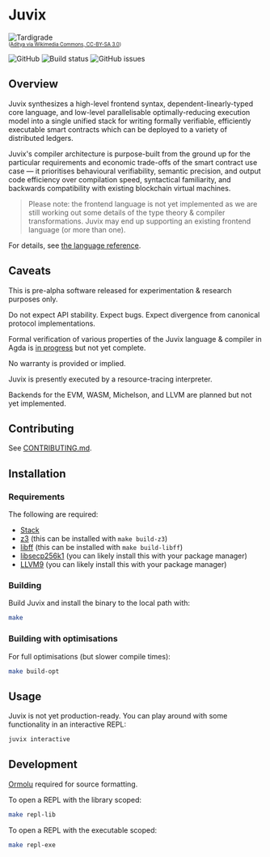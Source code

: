 # Juvix

![Tardigrade](https://upload.wikimedia.org/wikipedia/commons/thumb/c/cd/Water_bear.jpg/279px-Water_bear.jpg)
<br /><sub><sup>([Aditya via Wikimedia Commons, CC-BY-SA 3.0](https://commons.wikimedia.org/wiki/File:Water_bear.jpg))</sup></sub>

![GitHub](https://img.shields.io/github/license/cryptiumlabs/juvix)
![Build status](https://img.shields.io/circleci/build/github/cryptiumlabs/juvix?token=abc123def456)
![GitHub issues](https://img.shields.io/github/issues/cryptiumlabs/juvix)

## Overview

Juvix synthesizes a high-level frontend syntax, dependent-linearly-typed core language, and low-level parallelisable
optimally-reducing execution model into a single unified stack for writing formally verifiable, efficiently executable
smart contracts which can be deployed to a variety of distributed ledgers.

Juvix's compiler architecture is purpose-built from the ground up for the particular requirements and economic trade-offs
of the smart contract use case — it prioritises behavioural verifiability, semantic precision, and output code efficiency over compilation speed,
syntactical familiarity, and backwards compatibility with existing blockchain virtual machines.

> Please note: the frontend language is not yet implemented as we are still working out some details of the type theory & compiler transformations.
  Juvix may end up supporting an existing frontend language (or more than one).

For details, see [the language reference](./doc/reference/language-reference.pdf).

## Caveats

This is pre-alpha software released for experimentation & research purposes only.

Do not expect API stability. Expect bugs. Expect divergence from canonical protocol implementations.

Formal verification of various properties of the Juvix language & compiler in Agda is [in progress](experimental/qtt-agda) but not yet complete.

No warranty is provided or implied.

Juvix is presently executed by a resource-tracing interpreter.

Backends for the EVM, WASM, Michelson, and LLVM are planned but not yet implemented.

## Contributing

See [CONTRIBUTING.md](./doc/CONTRIBUTING.md).

## Installation

### Requirements

The following are required:

- [Stack](https://haskellstack.org)
- [z3](https://github.com/Z3Prover/z3) (this can be installed with `make build-z3`)
- [libff](https://github.com/scipr-lab/libff) (this can be installed with `make build-libff`)
- [libsecp256k1](https://github.com/bitcoin-core/secp256k1) (you can likely install this with your package manager)
- [LLVM9](https://llvm.org/) (you can likely install this with your package manager)

### Building

Build Juvix and install the binary to the local path with:

```bash
make
```

### Building with optimisations

For full optimisations (but slower compile times):

```bash
make build-opt
```

## Usage

Juvix is not yet production-ready. You can play around with some functionality in an interactive REPL:

```bash
juvix interactive
```

## Development

[Ormolu](https://github.com/cryptiumlabs/ormolu) required for source formatting.

To open a REPL with the library scoped:

```bash
make repl-lib
```

To open a REPL with the executable scoped:

```bash
make repl-exe
```
